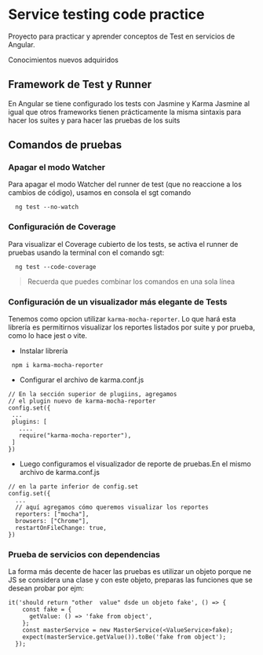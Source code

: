 # Service testing code practice

Proyecto para practicar y aprender conceptos
de Test en servicios de Angular.

Conocimientos nuevos adquiridos

## Framework de Test y Runner

En Angular se tiene configurado los tests con Jasmine y Karma
Jasmine al igual que otros frameworks tienen
prácticamente la misma sintaxis para hacer los suites y para hacer las pruebas de los suits

## Comandos de pruebas

### Apagar el modo Watcher

Para apagar el modo Watcher del runner de test (que no reaccione a los cambios de código), usamos en consola el sgt comando

```
  ng test --no-watch
```

### Configuración de Coverage

Para visualizar el Coverage cubierto de los tests, se activa el runner de pruebas usando la terminal con el comando sgt:

```
  ng test --code-coverage
```

> Recuerda que puedes combinar los comandos en una sola línea

### Configuración de un visualizador más elegante de Tests

Tenemos como opcion utilizar `karma-mocha-reporter`. Lo que hará esta librería es permitirnos visualizar los reportes listados por suite y por prueba, como lo hace jest o vite.

- Instalar librería

```
 npm i karma-mocha-reporter
```

- Configurar el archivo de karma.conf.js

```
// En la sección superior de plugiins, agregamos
// el plugin nuevo de karma-mocha-reporter
config.set({
 ...
 plugins: [
   ....
   require("karma-mocha-reporter"),
 ]
})
```

- Luego configuramos el visualizador de reporte de pruebas.En el mismo archivo de karma.conf.js

```
// en la parte inferior de config.set
config.set({
  ...
  // aquí agregamos cómo queremos visualizar los reportes
  reporters: ["mocha"],
  browsers: ["Chrome"],
  restartOnFileChange: true,
})
```

### Prueba de servicios con dependencias

La forma más decente de hacer las pruebas es utilizar un objeto porque ne JS se considera una clase y con este objeto, preparas las funciones que se desean probar por ejm:

```
it('should return "other  value" dsde un objeto fake', () => {
    const fake = {
      getValue: () => 'fake from object',
    };
    const masterService = new MasterService(<ValueService>fake);
    expect(masterService.getValue()).toBe('fake from object');
  });
```
